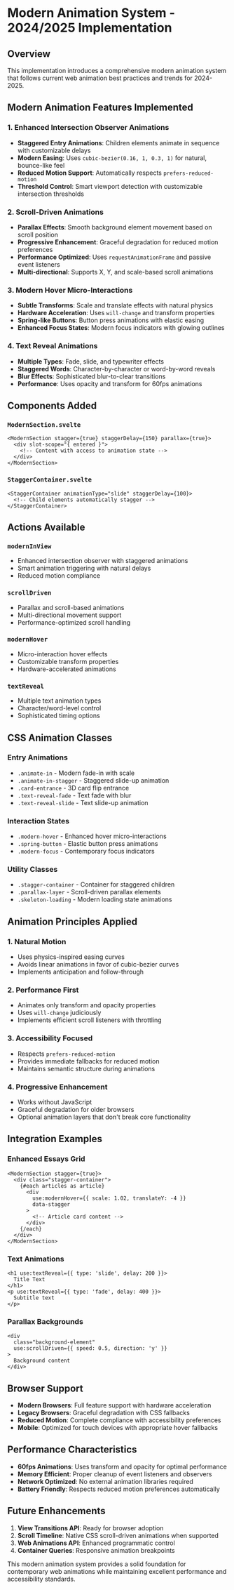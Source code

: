 # Modern Animation System - 2024/2025 Implementation

## Overview

This implementation introduces a comprehensive modern animation system that follows current web animation best practices and trends for 2024-2025.

## Modern Animation Features Implemented

### 1. **Enhanced Intersection Observer Animations**
- **Staggered Entry Animations**: Children elements animate in sequence with customizable delays
- **Modern Easing**: Uses `cubic-bezier(0.16, 1, 0.3, 1)` for natural, bounce-like feel
- **Reduced Motion Support**: Automatically respects `prefers-reduced-motion`
- **Threshold Control**: Smart viewport detection with customizable intersection thresholds

### 2. **Scroll-Driven Animations**
- **Parallax Effects**: Smooth background element movement based on scroll position
- **Progressive Enhancement**: Graceful degradation for reduced motion preferences
- **Performance Optimized**: Uses `requestAnimationFrame` and passive event listeners
- **Multi-directional**: Supports X, Y, and scale-based scroll animations

### 3. **Modern Hover Micro-Interactions**
- **Subtle Transforms**: Scale and translate effects with natural physics
- **Hardware Acceleration**: Uses `will-change` and transform properties
- **Spring-like Buttons**: Button press animations with elastic easing
- **Enhanced Focus States**: Modern focus indicators with glowing outlines

### 4. **Text Reveal Animations**
- **Multiple Types**: Fade, slide, and typewriter effects
- **Staggered Words**: Character-by-character or word-by-word reveals
- **Blur Effects**: Sophisticated blur-to-clear transitions
- **Performance**: Uses opacity and transform for 60fps animations

## Components Added

### `ModernSection.svelte`
```svelte
<ModernSection stagger={true} staggerDelay={150} parallax={true}>
  <div slot-scope="{ entered }">
    <!-- Content with access to animation state -->
  </div>
</ModernSection>
```

### `StaggerContainer.svelte`
```svelte
<StaggerContainer animationType="slide" staggerDelay={100}>
  <!-- Child elements automatically stagger -->
</StaggerContainer>
```

## Actions Available

### `modernInView`
- Enhanced intersection observer with staggered animations
- Smart animation triggering with natural delays
- Reduced motion compliance

### `scrollDriven`
- Parallax and scroll-based animations
- Multi-directional movement support
- Performance-optimized scroll handling

### `modernHover`
- Micro-interaction hover effects
- Customizable transform properties
- Hardware-accelerated animations

### `textReveal`
- Multiple text animation types
- Character/word-level control
- Sophisticated timing options

## CSS Animation Classes

### Entry Animations
- `.animate-in` - Modern fade-in with scale
- `.animate-in-stagger` - Staggered slide-up animation
- `.card-entrance` - 3D card flip entrance
- `.text-reveal-fade` - Text fade with blur
- `.text-reveal-slide` - Text slide-up animation

### Interaction States
- `.modern-hover` - Enhanced hover micro-interactions
- `.spring-button` - Elastic button press animations
- `.modern-focus` - Contemporary focus indicators

### Utility Classes
- `.stagger-container` - Container for staggered children
- `.parallax-layer` - Scroll-driven parallax elements
- `.skeleton-loading` - Modern loading state animations

## Animation Principles Applied

### 1. **Natural Motion**
- Uses physics-inspired easing curves
- Avoids linear animations in favor of cubic-bezier curves
- Implements anticipation and follow-through

### 2. **Performance First**
- Animates only transform and opacity properties
- Uses `will-change` judiciously
- Implements efficient scroll listeners with throttling

### 3. **Accessibility Focused**
- Respects `prefers-reduced-motion`
- Provides immediate fallbacks for reduced motion
- Maintains semantic structure during animations

### 4. **Progressive Enhancement**
- Works without JavaScript
- Graceful degradation for older browsers
- Optional animation layers that don't break core functionality

## Integration Examples

### Enhanced Essays Grid
```svelte
<ModernSection stagger={true}>
  <div class="stagger-container">
    {#each articles as article}
      <div 
        use:modernHover={{ scale: 1.02, translateY: -4 }}
        data-stagger
      >
        <!-- Article card content -->
      </div>
    {/each}
  </div>
</ModernSection>
```

### Text Animations
```svelte
<h1 use:textReveal={{ type: 'slide', delay: 200 }}>
  Title Text
</h1>
<p use:textReveal={{ type: 'fade', delay: 400 }}>
  Subtitle text
</p>
```

### Parallax Backgrounds
```svelte
<div 
  class="background-element"
  use:scrollDriven={{ speed: 0.5, direction: 'y' }}
>
  Background content
</div>
```

## Browser Support

- **Modern Browsers**: Full feature support with hardware acceleration
- **Legacy Browsers**: Graceful degradation with CSS fallbacks
- **Reduced Motion**: Complete compliance with accessibility preferences
- **Mobile**: Optimized for touch devices with appropriate hover fallbacks

## Performance Characteristics

- **60fps Animations**: Uses transform and opacity for optimal performance
- **Memory Efficient**: Proper cleanup of event listeners and observers
- **Network Optimized**: No external animation libraries required
- **Battery Friendly**: Respects reduced motion preferences automatically

## Future Enhancements

1. **View Transitions API**: Ready for browser adoption
2. **Scroll Timeline**: Native CSS scroll-driven animations when supported
3. **Web Animations API**: Enhanced programmatic control
4. **Container Queries**: Responsive animation breakpoints

This modern animation system provides a solid foundation for contemporary web animations while maintaining excellent performance and accessibility standards.